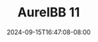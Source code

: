 --- 
title: "AurelBB 11"
description: "  bokep AurelBB 11 telegram video full new"
date: 2024-09-15T16:47:08-08:00
file_code: "8r58ykxiuiqm"
draft: false
cover: "zsf8oh2ft0b5pdmn.jpg"
tags: ["AurelBB", "bokep-indo", "bokep-viral", "bokep-ig"]
length: 15
fld_id: "1482980"
foldername: "Aurelbb update"
categories: ["Aurelbb update"]
views: 0
---